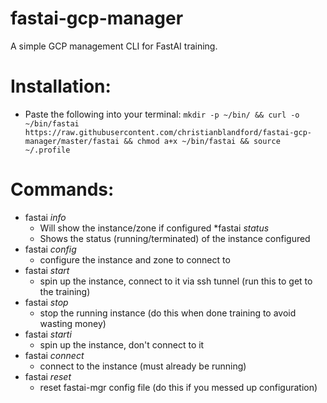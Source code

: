 # fastai-gcp-manager
A simple GCP management CLI for FastAI training.

# Installation:
* Paste the following into your terminal: `mkdir -p ~/bin/ && curl -o ~/bin/fastai https://raw.githubusercontent.com/christianblandford/fastai-gcp-manager/master/fastai && chmod a+x ~/bin/fastai && source ~/.profile`


# Commands:
* fastai *info*
  * Will show the instance/zone if configured
*fastai *status*
  * Shows the status (running/terminated) of the instance configured
* fastai *config*
  * configure the instance and zone to connect to
* fastai *start*
  * spin up the instance, connect to it via ssh tunnel (run this to get to the training)
* fastai *stop*
  * stop the running instance (do this when done training to avoid wasting money)
* fastai *starti*
  * spin up the instance, don't connect to it
* fastai *connect*
  * connect to the instance (must already be running)
* fastai *reset*
  * reset fastai-mgr config file (do this if you messed up configuration)
